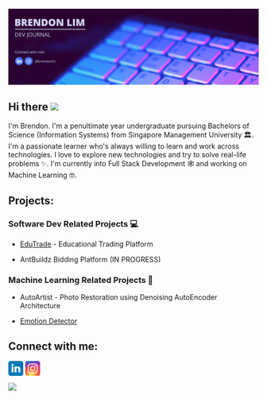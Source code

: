 <!-- welcome message -->
![Banner](https://github.com/brendonlch/brendonlch/blob/main/banner.png)
<h2>Hi there <img src="https://media.giphy.com/media/hvRJCLFzcasrR4ia7z/giphy.gif" width="25px"></h2> 
<!-- About me -->
<p>
I'm Brendon. I'm a penultimate year undergraduate pursuing Bachelors of Science (Information Systems) from Singapore Management University 🏛. I'm a passionate learner who's always willing to learn and work across technologies. I love to explore new technologies and try to solve real-life problems ✨. I'm currently into Full Stack Development 🕸️ and working on Machine Learning 🤓.
</p>

<!-- Projects --> 
<h2 align="left">Projects:</h2>
<h3 align="left">Software Dev Related Projects 💻</h3>

- <a href="https://github.com/brendonlch/EduTrade">EduTrade</a> - Educational Trading Platform 

- AntBuildz Bidding Platform (IN PROGRESS)

<h3 align="left">Machine Learning Related Projects 🤖</h3>

- AutoArtist - Photo Restoration using Denoising AutoEncoder Architecture

- <a href="https://github.com/brendonlch/EmotionDetection">Emotion Detector</a>
  


<!-- Connect with me -->
<h2 align="left">Connect with me:</h2>
<p align="left">

<a href="https://linkedin.com/in/brendonlch" target="blank"><img align="center" src="https://github.com/brendonlch/brendonlch/blob/main/assets/linkedin.svg" alt="brendonlch" height="30" width="30" /></a>
<a href="https://instagram.com/brendonlch" target="blank"><img align="center" src="https://github.com/brendonlch/brendonlch/blob/main/assets/instagram.svg" alt="brendonlch" height="30" width="30" /></a>

<a href="https://hits.seeyoufarm.com"><img src="https://hits.seeyoufarm.com/api/count/incr/badge.svg?url=https%3A%2F%2Fgithub.com%2Fbrendonlch%2F&count_bg=%23434CCB&title_bg=%23564949&icon=&icon_color=%23E7E7E7&title=visitors+daily+/+total&edge_flat=false)"/></a>
<!--
**brendonlch/brendonlch** is a ✨ _special_ ✨ repository because its `README.md` (this file) appears on your GitHub profile.

Here are some ideas to get you started:

- 🔭 I’m currently working on ...
- 🌱 I’m currently learning ...
- 👯 I’m looking to collaborate on ...
- 🤔 I’m looking for help with ...
- 💬 Ask me about ...
- 📫 How to reach me: ...
- 😄 Pronouns: ...
- ⚡ Fun fact: ...
-->
